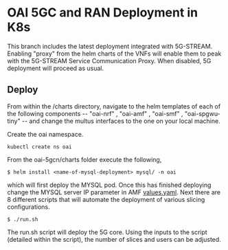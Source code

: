 # OAI 5GC and RAN Deployment in K8s

This branch includes the latest deployment integrated with 5G-STREAM. Enabling "proxy" from the helm charts of the VNFs will enable them to peak with the 5G-STREAM Service Communication Proxy. When disabled, 5G deployment will proceed as usual. 

## Deploy
From within the /charts directory, navigate to the helm templates of each of the following components -- "oai-nrf" , "oai-amf" , "oai-smf" , "oai-spgwu-tiny" -- and change the multus interfaces to the one on your local machine. 

Create the oai namespace.
```
kubectl create ns oai
```

From the oai-5gcn/charts folder execute the following,
```
$ helm install <name-of-mysql-deployment> mysql/ -n oai
```
which will first deploy the MYSQL pod. Once this has finished deploying change the MYSQL server IP parameter in AMF [values.yaml](oai-5gcn/charts/oai-amf/values.yaml). Next there are 8 different scripts that will automate the deployment of various slicing configurations. 
```
$ ./run.sh
```
The run.sh script will deploy the 5G core. Using the inputs to the script (detailed within the script), the number of slices and users can be adjusted.
